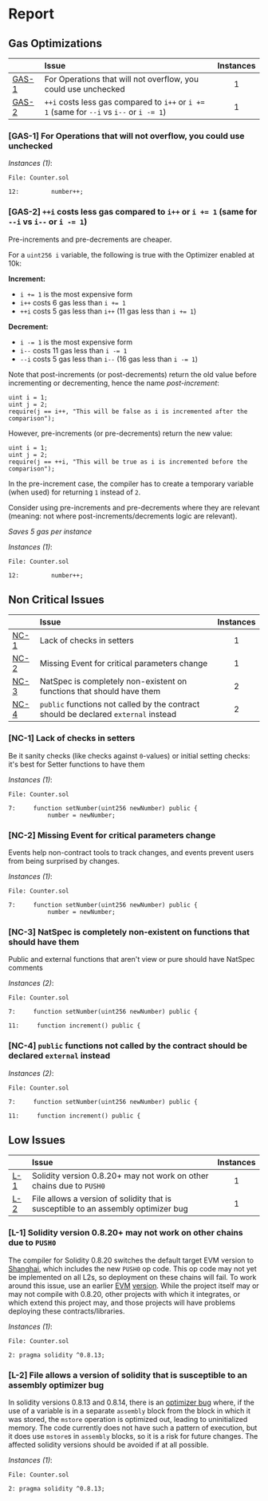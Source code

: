 # Report


## Gas Optimizations


| |Issue|Instances|
|-|:-|:-:|
| [GAS-1](#GAS-1) | For Operations that will not overflow, you could use unchecked | 1 |
| [GAS-2](#GAS-2) | `++i` costs less gas compared to `i++` or `i += 1` (same for `--i` vs `i--` or `i -= 1`) | 1 |
### <a name="GAS-1"></a>[GAS-1] For Operations that will not overflow, you could use unchecked

*Instances (1)*:
```solidity
File: Counter.sol

12:         number++;

```

### <a name="GAS-2"></a>[GAS-2] `++i` costs less gas compared to `i++` or `i += 1` (same for `--i` vs `i--` or `i -= 1`)
Pre-increments and pre-decrements are cheaper.

For a `uint256 i` variable, the following is true with the Optimizer enabled at 10k:

**Increment:**

- `i += 1` is the most expensive form
- `i++` costs 6 gas less than `i += 1`
- `++i` costs 5 gas less than `i++` (11 gas less than `i += 1`)

**Decrement:**

- `i -= 1` is the most expensive form
- `i--` costs 11 gas less than `i -= 1`
- `--i` costs 5 gas less than `i--` (16 gas less than `i -= 1`)

Note that post-increments (or post-decrements) return the old value before incrementing or decrementing, hence the name *post-increment*:

```solidity
uint i = 1;  
uint j = 2;
require(j == i++, "This will be false as i is incremented after the comparison");
```
  
However, pre-increments (or pre-decrements) return the new value:
  
```solidity
uint i = 1;  
uint j = 2;
require(j == ++i, "This will be true as i is incremented before the comparison");
```

In the pre-increment case, the compiler has to create a temporary variable (when used) for returning `1` instead of `2`.

Consider using pre-increments and pre-decrements where they are relevant (meaning: not where post-increments/decrements logic are relevant).

*Saves 5 gas per instance*

*Instances (1)*:
```solidity
File: Counter.sol

12:         number++;

```


## Non Critical Issues


| |Issue|Instances|
|-|:-|:-:|
| [NC-1](#NC-1) | Lack of checks in setters | 1 |
| [NC-2](#NC-2) | Missing Event for critical parameters change | 1 |
| [NC-3](#NC-3) | NatSpec is completely non-existent on functions that should have them | 2 |
| [NC-4](#NC-4) | `public` functions not called by the contract should be declared `external` instead | 2 |
### <a name="NC-1"></a>[NC-1] Lack of checks in setters
Be it sanity checks (like checks against `0`-values) or initial setting checks: it's best for Setter functions to have them

*Instances (1)*:
```solidity
File: Counter.sol

7:     function setNumber(uint256 newNumber) public {
           number = newNumber;

```

### <a name="NC-2"></a>[NC-2] Missing Event for critical parameters change
Events help non-contract tools to track changes, and events prevent users from being surprised by changes.

*Instances (1)*:
```solidity
File: Counter.sol

7:     function setNumber(uint256 newNumber) public {
           number = newNumber;

```

### <a name="NC-3"></a>[NC-3] NatSpec is completely non-existent on functions that should have them
Public and external functions that aren't view or pure should have NatSpec comments

*Instances (2)*:
```solidity
File: Counter.sol

7:     function setNumber(uint256 newNumber) public {

11:     function increment() public {

```

### <a name="NC-4"></a>[NC-4] `public` functions not called by the contract should be declared `external` instead

*Instances (2)*:
```solidity
File: Counter.sol

7:     function setNumber(uint256 newNumber) public {

11:     function increment() public {

```


## Low Issues


| |Issue|Instances|
|-|:-|:-:|
| [L-1](#L-1) | Solidity version 0.8.20+ may not work on other chains due to `PUSH0` | 1 |
| [L-2](#L-2) | File allows a version of solidity that is susceptible to an assembly optimizer bug | 1 |
### <a name="L-1"></a>[L-1] Solidity version 0.8.20+ may not work on other chains due to `PUSH0`
The compiler for Solidity 0.8.20 switches the default target EVM version to [Shanghai](https://blog.soliditylang.org/2023/05/10/solidity-0.8.20-release-announcement/#important-note), which includes the new `PUSH0` op code. This op code may not yet be implemented on all L2s, so deployment on these chains will fail. To work around this issue, use an earlier [EVM](https://docs.soliditylang.org/en/v0.8.20/using-the-compiler.html?ref=zaryabs.com#setting-the-evm-version-to-target) [version](https://book.getfoundry.sh/reference/config/solidity-compiler#evm_version). While the project itself may or may not compile with 0.8.20, other projects with which it integrates, or which extend this project may, and those projects will have problems deploying these contracts/libraries.

*Instances (1)*:
```solidity
File: Counter.sol

2: pragma solidity ^0.8.13;

```

### <a name="L-2"></a>[L-2] File allows a version of solidity that is susceptible to an assembly optimizer bug
In solidity versions 0.8.13 and 0.8.14, there is an [optimizer bug](https://github.com/ethereum/solidity-blog/blob/499ab8abc19391be7b7b34f88953a067029a5b45/_posts/2022-06-15-inline-assembly-memory-side-effects-bug.md) where, if the use of a variable is in a separate `assembly` block from the block in which it was stored, the `mstore` operation is optimized out, leading to uninitialized memory. The code currently does not have such a pattern of execution, but it does use `mstore`s in `assembly` blocks, so it is a risk for future changes. The affected solidity versions should be avoided if at all possible.

*Instances (1)*:
```solidity
File: Counter.sol

2: pragma solidity ^0.8.13;

```

